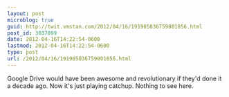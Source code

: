 ```yaml
---
layout: post
microblog: true
guid: http://twit.vmstan.com/2012/04/16/191985036759801856.html
post_id: 3037099
date: 2012-04-16T14:22:54-0600
lastmod: 2012-04-16T14:22:54-0600
type: post
url: /2012/04/16/191985036759801856.html
---
```

Google Drive would have been awesome and revolutionary if they'd done it a decade ago. Now it's just playing catchup. Nothing to see here.
